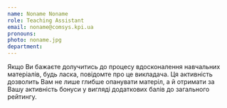 ```yaml
---
name: Noname Noname
role: Teaching Assistant
email: noname@comsys.kpi.ua
pronouns: 
photo: noname.jpg
department: 
---
```


Якщо Ви бажаєте долучитись до процесу вдосконалення навчальних матеріалів, будь ласка, повідомте про це викладача. Ця активність дозволить Вам не лише глибше опанувати матеріл, а й отримати за Вашу активність бонуси у вигляді додаткових балів до загального рейтингу. 
